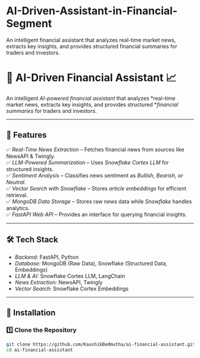 # AI-Driven-Assistant-in-Financial-Segment
An intelligent financial assistant that analyzes real-time market news, extracts key insights, and provides structured financial summaries for traders and investors.


# 🚀 AI-Driven Financial Assistant 📈  

An intelligent *AI-powered financial assistant* that analyzes *real-time market news, extracts key insights, and provides structured **financial summaries* for traders and investors.  

---

## 📌 Features  

✅ *Real-Time News Extraction* – Fetches financial news from sources like NewsAPI & Twingly.  
✅ *LLM-Powered Summarization* – Uses *Snowflake Cortex LLM* for structured insights.  
✅ *Sentiment Analysis* – Classifies news sentiment as *Bullish, Bearish, or Neutral*.  
✅ *Vector Search with Snowflake* – Stores *article embeddings* for efficient retrieval.  
✅ *MongoDB Data Storage* – Stores raw news data while *Snowflake* handles analytics.  
✅ *FastAPI Web API* – Provides an interface for querying financial insights.  

---

## 🛠 Tech Stack  

- *Backend:* FastAPI, Python  
- *Database:* MongoDB (Raw Data), Snowflake (Structured Data, Embeddings)  
- *LLM & AI:* Snowflake Cortex LLM, LangChain  
- *News Extraction:* NewsAPI, Twingly  
- *Vector Search:* Snowflake Cortex Embeddings  

---

## 🚀 Installation  

### 1️⃣ Clone the Repository  
```bash
git clone https://github.com/KaushikBedmutha/ai-financial-assistant.git
cd ai-financial-assistant
